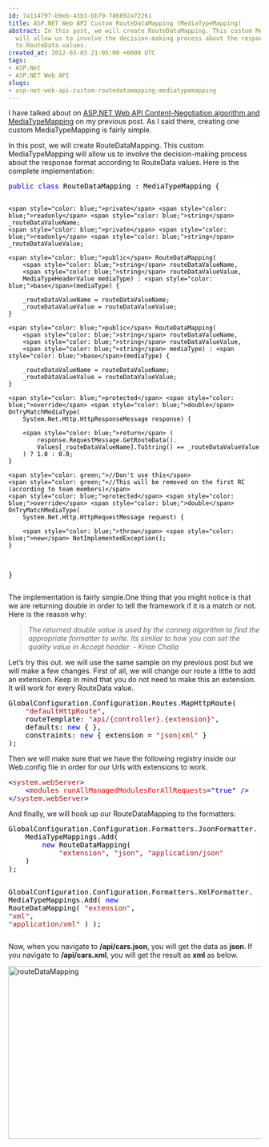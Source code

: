 ```yaml
---
id: 7a114797-b9eb-43b3-bb79-786892a72261
title: ASP.NET Web API Custom RouteDataMapping (MediaTypeMapping)
abstract: In this post, we will create RouteDataMapping. This custom MediaTypeMapping
  will allow us to involve the decision-making process about the response format according
  to RouteData values.
created_at: 2012-03-03 21:05:00 +0000 UTC
tags:
- ASP.Net
- ASP.NET Web API
slugs:
- asp-net-web-api-custom-routedatamapping-mediatypemapping
---
```


<p>I have talked about on <a target="_blank" href="http://www.tugberkugurlu.com/archive/asp-net-web-api-mediatypeformatters-with-mediatypemappings" title="http://www.tugberkugurlu.com/archive/asp-net-web-api-mediatypeformatters-with-mediatypemappings">ASP.NET Web API Content-Negotiation algorithm and MediaTypeMapping</a> on my previous post. As I said there, creating one custom MediaTypeMapping is fairly simple.</p>
<p>In this post, we will create RouteDataMapping. This custom MediaTypeMapping will allow us to involve the decision-making process about the response format according to RouteData values. Here is the complete implementation:</p>
<div class="code-wrapper border-shadow-1">
<div style="background-color: white; color: black;">
<pre><span style="color: blue;">public</span> <span style="color: blue;">class</span> RouteDataMapping : MediaTypeMapping {

    <span style="color: blue;">private</span> <span style="color: blue;">readonly</span> <span style="color: blue;">string</span> _routeDataValueName;
    <span style="color: blue;">private</span> <span style="color: blue;">readonly</span> <span style="color: blue;">string</span> _routeDataValueValue;

    <span style="color: blue;">public</span> RouteDataMapping(
        <span style="color: blue;">string</span> routeDataValueName, 
        <span style="color: blue;">string</span> routeDataValueValue, 
        MediaTypeHeaderValue mediaType) : <span style="color: blue;">base</span>(mediaType) {

        _routeDataValueName = routeDataValueName;
        _routeDataValueValue = routeDataValueValue;
    }

    <span style="color: blue;">public</span> RouteDataMapping(
        <span style="color: blue;">string</span> routeDataValueName, 
        <span style="color: blue;">string</span> routeDataValueValue, 
        <span style="color: blue;">string</span> mediaType) : <span style="color: blue;">base</span>(mediaType) {

        _routeDataValueName = routeDataValueName;
        _routeDataValueValue = routeDataValueValue;
    }

    <span style="color: blue;">protected</span> <span style="color: blue;">override</span> <span style="color: blue;">double</span> OnTryMatchMediaType(
        System.Net.Http.HttpResponseMessage response) {

        <span style="color: blue;">return</span> (
            response.RequestMessage.GetRouteData().
            Values[_routeDataValueName].ToString() == _routeDataValueValue
        ) ? 1.0 : 0.0;
    }

    <span style="color: green;">//Don't use this</span>
    <span style="color: green;">//This will be removed on the first RC (according to team members)</span>
    <span style="color: blue;">protected</span> <span style="color: blue;">override</span> <span style="color: blue;">double</span> OnTryMatchMediaType(
        System.Net.Http.HttpRequestMessage request) {

        <span style="color: blue;">throw</span> <span style="color: blue;">new</span> NotImplementedException();
    }
}</pre>
</div>
</div>
<p>The implementation is fairly simple.One thing that you might notice is that we are returning double in order to tell the framework if it is a match or not. Here is the reason why:</p>
<blockquote>
<p><em>The returned double value is used by the conneg algorithm to find the appropriate formatter to write. Its similar to how you can set the quality value in Accept header. - Kiran Challa</em></p>
</blockquote>
<p>Let&rsquo;s try this out. we will use the same sample on my previous post but we will make a few changes. First of all, we will change our route a little to add an extension. Keep in mind that you do not need to make this an extension. It will work for every RouteData value.</p>
<div class="code-wrapper border-shadow-1">
<div style="background-color: white; color: black;">
<pre>GlobalConfiguration.Configuration.Routes.MapHttpRoute(
    <span style="color: #a31515;">"defaultHttpRoute"</span>,
    routeTemplate: <span style="color: #a31515;">"api/{controller}.{extension}"</span>,
    defaults: <span style="color: blue;">new</span> { },
    constraints: <span style="color: blue;">new</span> { extension = <span style="color: #a31515;">"json|xml"</span> }
);</pre>
</div>
</div>
<p>Then we will make sure that we have the following registry inside our Web.config file in order for our Urls with extensions to work.</p>
<div class="code-wrapper border-shadow-1">
<div style="background-color: white; color: black;">
<pre><span style="color: blue;">&lt;</span><span style="color: #a31515;">system.webServer</span><span style="color: blue;">&gt;</span>
    <span style="color: blue;">&lt;</span><span style="color: #a31515;">modules</span> <span style="color: red;">runAllManagedModulesForAllRequests</span><span style="color: blue;">=</span><span style="color: black;">"</span><span style="color: blue;">true</span><span style="color: black;">"</span> <span style="color: blue;">/&gt;</span>
<span style="color: blue;">&lt;/</span><span style="color: #a31515;">system.webServer</span><span style="color: blue;">&gt;</span></pre>
</div>
</div>
<p>And finally, we will hook up our RouteDataMapping to the formatters:</p>
<div class="code-wrapper border-shadow-1">
<div style="background-color: white; color: black;">
<pre>GlobalConfiguration.Configuration.Formatters.JsonFormatter.
    MediaTypeMappings.Add(
        <span style="color: blue;">new</span> RouteDataMapping(
            <span style="color: #a31515;">"extension"</span>, <span style="color: #a31515;">"json"</span>, <span style="color: #a31515;">"application/json"</span>
    )
);

GlobalConfiguration.Configuration.Formatters.XmlFormatter.
    MediaTypeMappings.Add(
        <span style="color: blue;">new</span> RouteDataMapping(
            <span style="color: #a31515;">"extension"</span>, <span style="color: #a31515;">"xml"</span>, <span style="color: #a31515;">"application/xml"</span>
    )
);</pre>
</div>
</div>
<p>Now, when you navigate to <strong>/api/cars.json</strong>, you will get the data as <strong>json</strong>. If you navigate to <strong>/api/cars.xml</strong>, you will get the result as <strong>xml</strong> as below.</p>
<p><a href="http://www.tugberkugurlu.com/Content/Images/UploadedByAuthors/wlw/638163d39ce1_685/routeDataMapping.png"><img height="345" width="644" src="http://www.tugberkugurlu.com/Content/Images/UploadedByAuthors/wlw/638163d39ce1_685/routeDataMapping_thumb.png" alt="routeDataMapping" border="0" title="routeDataMapping" style="background-image: none; padding-left: 0px; padding-right: 0px; display: inline; padding-top: 0px; border: 0px;" /></a></p>